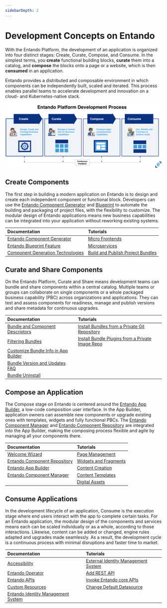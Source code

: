 ```yaml
---
sidebarDepth: 2
---
```


# Development Concepts on Entando
 
With the Entando Platform, the development of an application is organized into four distinct stages: Create, Curate, Compose, and Consume. In the simplest terms, you **create** functional building blocks, **curate** them into a catalog, and **compose** the blocks onto a page or a website, which is then **consumed** in an application.

Entando provides a distributed and composable environment in which components can be independently built, scaled and iterated. This process enables parallel teams to accelerate development and innovation on a cloud- and Kubernetes-native stack.

![Entando Platform Development Process](./img/concepts.png)

## Create Components 
The first step in building a modern application on Entando is to design and create each independent component or functional block. Developers can use the [Entando Component Generator](../create/component-gen-overview.md) and [Blueprint](../create/blueprint-features.md) to automate the building and packaging of project files, with the flexibility to customize. The modular design of Entando applications means new business capabilities can be integrated into your application without reworking existing systems. 


| Documentation | Tutorials        |
| :------------ | :--------- |
| [Entando Component Generator](../create/component-gen-overview.md) | [Micro Frontends](../../tutorials/create/mfe/) |
| [Entando Blueprint Feature](../create/blueprint-features.md) | [Microservices](../../tutorials/create/ms/generate-microservices-and-micro-frontends.md) |
| [Component Generation Technologies](../create/component-gen-tech.md) | [Build and Publish Project Bundles](../../tutorials/create/pb/publish-project-bundle.md) |


    
## Curate and Share Components 
On the Entando Platform, Curate and Share means development teams can bundle and share components within a central catalog. Multiple teams or groups can collaborate on single components or a whole packaged business capability (PBC) across organizations and applications. They can test and assess components for readiness, manage and publish versions and share metadata for continuous upgrades. 

| Documentation | Tutorials        |
| :------------ | :-------- |
| [Bundle and Component Descriptors](../curate/ecr-bundle-details.md) | [Install Bundles from a Private Git Repository](../../tutorials/curate/ecr-private-git-repo.md) |
| [Filtering Bundles](../curate/ecr-bundle-filters.md) | [Install Bundle Plugins from a Private Image Repo](../../tutorials/curate/ecr-private-images.md) |
| [Customize Bundle Info in App Builder](../curate/ecr-bundle-presentation-config.md) |   |
| [Bundle Version and Updates FAQ](../curate/ecr-bundle-versions-faq.md) |  |
| [Bundle Uninstall](../curate/ecr-uninstall-flow.md) |  |


## Compose an Application 
The Compose stage on Entando is centered around the [Entando App Builder](../compose/app-builder.md), a low-code composition user interface. In the App Builder, application owners can assemble new components or upgrade existing ones with templates, widgets and fully functional PBCs. The [Entando Component Manager](../compose/ecm-overview.md) and [Entando Component Repository](../compose/ecr-overview.md) are integrated into the App Builder, making the composing process flexible and agile by managing all your components there.

| Documentation | Tutorials        |
| :------------ | :-------- |
| [Welcome Wizard](../compose/welcome-wizard.md) | [Page Management](../../tutorials/compose/page-management.md) |
| [Entando Component Repository](../compose/ecr-overview.md) | [Widgets and Fragments](../../tutorials/compose/widgets-fragments.md) |
| [Entando App Builder](../compose/app-builder.md) | [Content Creation](../../tutorials/compose/content-tutorial.md) |
| [Entando Component Manager](../compose/ecm-overview.md) | [Content Templates](../../tutorials/compose/content-templates-tutorial.md)  |
|  | [Digital Assets](../../tutorials/compose/digital-assets-tutorial.md) |

## Consume Applications 
In the development lifecycle of an application, Consume is the execution stage where end users interact with the app to complete certain tasks. For an Entando application, the modular design of the components and services means each can be scaled individually or as a whole, according to those interactions. Likewise, content can be added or changed, engine rules adapted and upgrades made seamlessly. As a result, the development cycle is a continuous process with minimal disruptions and faster time to market.


| Documentation | Tutorials        |
| :------------ | :-------- |
| [Accessibility](../consume/accessibility.md) | [External Identity Management System](../../tutorials/devops/external-id-management.md) |
| [Entando Operator](../consume/operator-intro.md) | [Add REST API](../../tutorials/devops/add-rest-api.md) |
| [Entando APIs](../consume/entando-apis.md) | [Invoke Entando core APIs](../../tutorials/devops/build-core-image.md) |
| [Custom Resources](../consume/custom-resources.md) | [Change Default Datasource](../../tutorials/devops/change-default-datasource.md) |
| [Entando Identity Management System](../consume/identity-management.md) |  |


